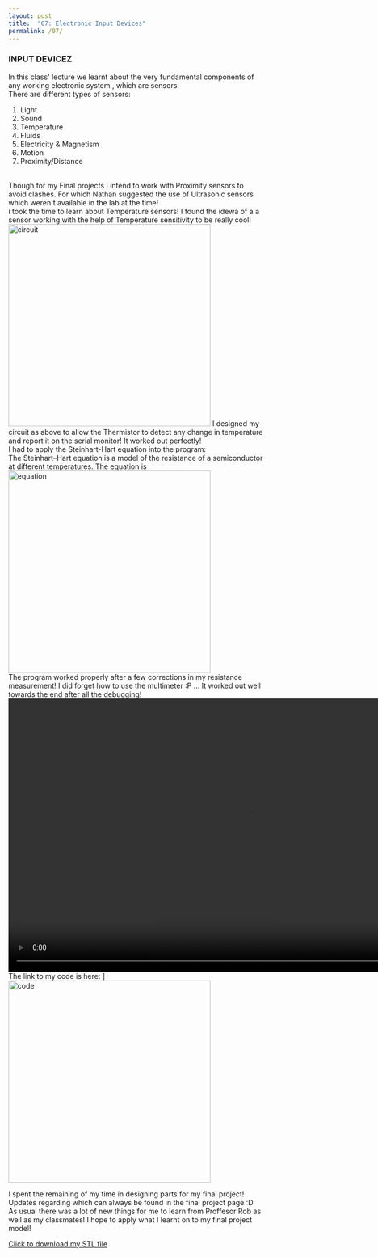 ```yaml
---
layout: post
title:  "07: Electronic Input Devices"
permalink: /07/
---
```


### INPUT DEVICEZ

In this class' lecture we learnt about the very fundamental components of any working electronic system , which are sensors.
<br>
There are different types of sensors:
<br>
1. Light
2. Sound
3. Temperature
4. Fluids
5. Electricity & Magnetism
6. Motion
7. Proximity/Distance
<br>
Though for my Final projects I intend to work with Proximity sensors to avoid clashes. For which Nathan suggested the use of Ultrasonic sensors which weren't  available in the lab at the time! 
<br>
i took the time to learn  about Temperature sensors! I found the idewa of a a sensor working with the help of Temperature sensitivity to be really cool!
<img src="pic1.jpg" alt="circuit" style="height: 400px; max-width: 125%"> 
I designed my circuit as above to allow the Thermistor to detect any change in temperature and report it on the serial monitor!
It worked out perfectly!
<br>
I had to apply the Steinhart-Hart equation into the program:
<br>
The Steinhart–Hart equation is a model of the resistance of a semiconductor at different temperatures. The equation is
<br>
<img src="pic2.jpg" alt="equation" style="height: 400px; max-width: 125%"> 
<br>
The program worked properly after a few corrections in my resistance measurement! I did forget how to use the multimeter :P ... It worked out well towards the end after all the debugging!
<br>
<video width="955" height="541" controls>
	<source src="vid1.mp4" type="video/mp4">
</video>
<br>
The link to my code is here:
]<br>
<img src="pic3.png" alt="code" style="height: 400px; max-width: 125%"> 

I spent the remaining of my time in designing parts for my final project! Updates regarding which can always be found in the final project page :D
<br>
As usual there was a lot of new things for me to learn from Proffesor Rob as well as my classmates! I hope to apply what I learnt on to my final project model!




<!-- You can include comments that will not be translated to HTML -->

<!-- You can include links and images in the following format: -->




<!-- Or, you can also directly include HTML, for example to make a split image -->



<!-- You can also use HTML tags to include a video -->

<!-- Or to add a download link to any (reasonably small) file in your permalink directory -->

<a href='cube.stl' download>Click to download my STL file</a>

